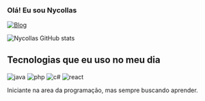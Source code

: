 

### Olá! Eu sou Nycollas 
[![Blog](https://img.shields.io/badge/Instagram-E4405F?style=for-the-badge&logo=instagram&logoColor=white)](https://www.instagram.com/nark_souls/)

![Nycollas GitHub stats](https://github-readme-stats.vercel.app/api?username=Nycollasss&show_icons=true&theme=radical)

## Tecnologias que eu uso no meu dia

<div style="display: inline-block;">
    <img align="center" alt="java" src="https://img.shields.io/badge/Java-ED8B00?style=for-the-badge&logo=openjdk&logoColor=white" />
    <img align="center" alt="php" src="https://img.shields.io/badge/PHP-777BB4?style=for-the-badge&logo=php&logoColor=white" />
    <img align="center" alt="c#" src="https://img.shields.io/badge/C%23-239120?style=for-the-badge&logo=c-sharp&logoColor=white" />
    <img align="center" alt="react" src="https://img.shields.io/badge/React-20232A?style=for-the-badge&logo=react&logoColor=61DAFB" />
</div>

Iniciante na area da programação, mas sempre buscando aprender.
